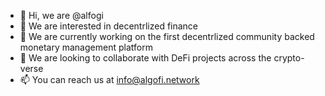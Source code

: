 - 👋 Hi, we are @alfogi
- 👀 We are interested in decentrlized finance
- 🌱 We are currently working on the first decentrlized community backed monetary management platform
- 💞️ We are looking to collaborate with DeFi projects across the crypto-verse
- 📫 You can reach us at info@algofi.network
